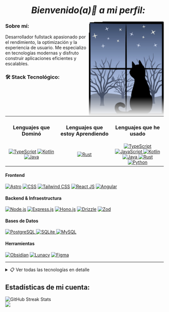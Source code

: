 <ul align="center">
  <h1><strong><em>Bienvenido(a)👋 a mi perfil: </em></strong></h1>
</ul>

<section>
  <img align="right" width="" height="300" src="./cat-1423_256.gif" style="mask-image: linear-gradient(black 80%, transparent);">
</section>

### Sobre mí:
Desarrollador fullstack apasionado por el rendimiento, la optimización y la experiencia de usuario. 
Me especializo en tecnologías modernas y disfruto construir aplicaciones eficientes y escalables.

### 🛠️ Stack Tecnológico:
<table>
  <tr>
    <td align="center" width="33%"><h3>Lenguajes que Dominó</h3></td>
    <td align="center" width="34%"><h3>Lenguajes que estoy Aprendiendo</h3></td>
    <td align="center" width="33%"><h3>Lenguajes que he usado</h3></td>
  </tr>
  <tr>
    <td align="center">
      <a href="https://www.typescriptlang.org/" target="_blank" title="TypeScript">
        <img src="https://skillicons.dev/icons?i=ts" alt="TypeScript" /></a>
      <a href="https://kotlinlang.org/" target="_blank" title="Kotlin">
        <img src="https://skillicons.dev/icons?i=kotlin" alt="Kotlin" /></a>
      <a href="https://www.java.com/es/" target="_blank" title="Java">
        <img src="https://skillicons.dev/icons?i=java" alt="Java" /></a>
    </td>
    <td align="center">
      <a href="https://rust-lang.org/" target="_blank" title="Rust">
        <img src="https://skillicons.dev/icons?i=rust" alt="Rust" /></a>
    </td>
    <td align="center">
      <a href="https://www.typescriptlang.org/" target="_blank" title="TypeScript">
        <img src="https://skillicons.dev/icons?i=ts" alt="TypeScript" />
      </a>
      <a href="https://developer.mozilla.org/es/docs/Learn_web_development/Core/Scripting/What_is_JavaScript" target="_blank" title="JavaScript">
        <img src="https://skillicons.dev/icons?i=js" alt="JavaScript" />
      </a>
      <a href="https://kotlinlang.org/" target="_blank" title="Kotlin">
        <img src="https://skillicons.dev/icons?i=kotlin" alt="Kotlin" />
      </a>
      <a href="https://www.java.com/es/" target="_blank" title="Java">
        <img src="https://skillicons.dev/icons?i=java" alt="Java" />
      </a>
      <a href="https://rust-lang.org/" target="_blank" title="Rust">
        <img src="https://skillicons.dev/icons?i=rust" alt="Rust" />
      </a>
      <a href="https://www.python.org/" target="_blank" title="Python">
        <img src="https://skillicons.dev/icons?i=python" alt="Python" />
      </a>
    </td>
  </tr>
</table>

#### Frontend

[![Astro][astro-badge]][astro-url]
[![CSS][css-badge]][css-url]
[![Tailwind CSS][tailwind-badge]][tailwind-url]
[![React JS][react-badge]][react-url]
[![Angular][angular-badge]][angular-url]

#### Backend & Infraestructura

[![Node.js][node-badge]][node-url]
[![Express.js][express-badge]][express-url]
[![Hono.js][hono-badge]][hono-url]
[![Drizzle][drizzle-badge]][drizzle-url]
[![Zod][zod-badge]][zod-url]

#### Bases de Datos

<div align="left">
  <a href="https://www.postgresql.org/" target="_blank">
    <img src="https://skillicons.dev/icons?i=postgres" alt="PostgreSQL" />
  </a>
  <a href="https://www.sqlite.org/" target="_blank">
    <img src="https://skillicons.dev/icons?i=sqlite" alt="SQLite" />
  </a>
  <a href="https://www.mysql.com/" target="_blank">
    <img src="https://skillicons.dev/icons?i=mysql" alt="MySQL" />
  </a>
</div>

#### Herramientas

[![Obsidian][obsidian-badge]][obsidian-url]
[![Lunacy][lunacy-badge]][lunacy-url]
[![Figma][figma-badge]][figma-url]

---

<details>
<summary>📋 Ver todas las tecnologías en detalle</summary>
<br/>

#### Lenguajes

[![Typescript][typescript-badge]][typescript-url]

#### Frontend & Diseño

[![Astro][astro-badge]][astro-url]
[![CSS][css-badge]][css-url]
[![Tailwind CSS][tailwind-badge]][tailwind-url]
[![React JS][react-badge]][react-url]
[![Angular][angular-badge]][angular-url]

#### Bases de Datos

[![PostgresSQL][postgres-badge]][postgres-url]
[![SQLite][SQLite-badge]][SQLite-url]
[![MySQL][mysql-badge]][mysql-url]

#### Herramientas

[![Obsidian][obsidian-badge]][obsidian-url]
[![Lunacy][lunacy-badge]][lunacy-url]
[![Figma][figma-badge]][figma-url]

</details>

<h2 style="text-align:left">Estadísticas de mi cuenta:</h2>

<section style="text-align:left">
<img src="https://nirzak-streak-stats.vercel.app/?user=Alex-MRdevV&&card_width=470&theme=aura&locale=es&Type=compact" alt="GitHub Streak Stats"/>
</section>
<section>
<img src="https://github-readme-stats.vercel.app/api/top-langs/?username=Alex-MRdevV&layout=compact&langs_count=8&theme=radical" />
<section>

[Badges junto a las URLS para cualquier tipo de base de datos intercambiables.]: #
[postgres-url]: https://www.postgresql.org/
[postgres-badge]: https://img.shields.io/badge/postgres-%23316192.svg?style=for-the-badge&logo=postgresql&logoColor=white
[SQLite-url]: https://www.sqlite.org/
[SQLite-badge]: https://img.shields.io/badge/sqlite-%2307405e.svg?style=for-the-badge&logo=sqlite&logoColor=white
[mysql-url]: https://www.mysql.com/
[mysql-badge]: https://img.shields.io/badge/mysql-%3373f.svg?style=for-the-badge&logo=mysql&logoColor=black
[Badges junto a las URLS para cualquier tipo de herramientas y tecnologías intercambiables.]: #
[typescript-url]: https://www.typescriptlang.org/
[typescript-badge]: https://img.shields.io/badge/Typescript-007ACC?style=for-the-badge&logo=typescript&logoColor=white&color=352899
[zod-url]: https://zod.dev/
[zod-badge]: https://img.shields.io/badge/zod-F2957d?style=for-the-badge&logo=zod&logoColor=blue
[obsidian-url]: https://obsidian.md/
[obsidian-badge]: https://img.shields.io/badge/Obsidian-%23403d77.svg?style=for-the-badge&logo=obsidian&logoColor=8b12d5
[Badges junto a las URLS para el frontend y diseño.]: #
[astro-url]: https://astro.build/
[astro-badge]: https://img.shields.io/badge/Astro-fff?style=for-the-badge&logo=astro&logoColor=bd303a&color=352563
[tailwind-url]: https://tailwindcss.com/
[tailwind-badge]: https://img.shields.io/badge/Tailwind-ffffff?style=for-the-badge&logo=tailwindcss&logoColor=38bdf8
[css-url]: https:
[css-badge]: https://img.shields.io/badge/css-black?style=for-the-badge&logo=css3&logoColor=white&color=233e81
[react-url]: https://es.react.dev/
[react-badge]: https://shields.io/badge/react-white?style=for-the-badge&logo=react&logoColor=white&color=352563
[angular-url]: https://angular.io/
[angular-badge]: https://img.shields.io/badge/Angular-A232FC?style=for-the-badge&logo=angular&logoColor=EA193D
[lunacy-url]: https://iconos8.es/lunacy
[lunacy-badge]: https://shields.io/badge/Lunacy-179DE9?style=for-the-badge&logo=lunacy&logoColor=white&color=2cc0e4
[figma-url]: https://figma.com/
[figma-badge]: https://img.shields.io/badge/figma-%23F24E1E.svg?style=for-the-badge&logo=figma&logoColor=white
[Badges junto a las URLS para el backend y todo lo no visto por el user final.]: #
[node-url]: https://nodejs.org/en
[node-badge]: https://img.shields.io/badge/node.js-6DA55F?style=for-the-badge&logo=node.js&logoColor=white
[express-url]: https://expressjs.com/
[express-badge]: https://img.shields.io/badge/express.js-%23404d59.svg?style=for-the-badge&logo=express&logoColor=%2361DAFB
[hono-url]: https://honojs.dev/
[hono-badge]: https://img.shields.io/badge/honojs-F2959d?style=for-the-badge&logo=hono&logoColor=red
[drizzle-url]: https://orm.drizzle.team/docs/overview
[drizzle-badge]: https://img.shields.io/badge/drizzle-%23403d77.svg?style=for-the-badge&logo=drizzle&logoColor=green
